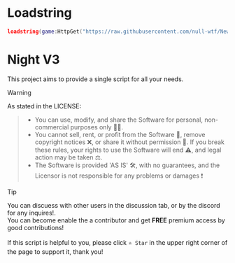 <p align="center">
</p>


# Loadstring

```lua
loadstring(game:HttpGet("https://raw.githubusercontent.com/null-wtf/NewNight/refs/heads/main/Loader.luau"))()
```

# Night V3

This project aims to provide a single script for all your needs.

> [!WARNING]
> As stated in the LICENSE:

> - You can use, modify, and share the Software for personal, non-commercial purposes only 👨‍💻.
> - You cannot sell, rent, or profit from the Software 💸, remove copyright notices ❌, or share it without permission 🚫. If you break these rules, your rights to use the Software will end ⚠️, and legal action may be taken ⚖️.
> - The Software is provided 'AS IS' 🛠️, with no guarantees, and the Licensor is not responsible for any problems or damages ❗

> [!TIP]
> You can discuess with other users  in the discussion tab, or by the discord for any inquires!.<br />
> You can become enable the a contributor and get **FREE** premium access by good contributions!<br /><br />
> If this script is helpful to you, please click `⭐ Star` in the upper right corner of the page to support it, thank you!
